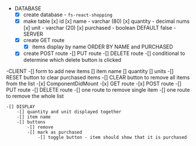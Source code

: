 - DATABASE
    -[x] create database - `fs-react-shopping`
    -[x] make table
        [x] id
        [x] name - varchar (80)
        [x] quantity - decimal nums
        [x] unit - varchar (20)
        [x] purchased - boolean DEFAULT false
-SERVER
    -[x] create GET route
        -[x] items display by name ORDER BY NAME and PURCHASED
    -[x] create POST route
    -[] PUT route
    -[] DELETE route
        -[] conditional to determine which delete button is clicked

-CLIENT
    -[] form to add new items
        [] item name
        [] quantity
        [] units
    -[] RESET button to clear purchased items
    -[] CLEAR button to remove all items from the list
    -[x] ComponentDidMount
    -[x] GET route
    -[x] POST route
    -[] PUT route
    -[] DELETE route 
        -[] one route to remove single item
        -[] one route to remove the whole list

    -[] DISPLAY
        -[] quantity and unit displayed together
        -[] item name
        -[] buttons
            -[] remove 
            -[] mark as purchased
                -[] toggle button - item should show that it is purchased
    